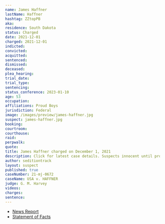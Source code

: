 ```yaml
---
name: James Haffner
lastName: Haffner
hashtag: ZZtopPB
aka:
residence: South Dakota
status: Charged
date: 2021-12-01
charged: 2021-12-01
indicted:
convicted:
acquitted:
sentenced:
dismissed:
deceased:
plea_hearing:
trial_date:
trial_type:
sentencing:
status_conference: 2023-01-10
age: 53
occupation:
affiliations: Proud Boys
jurisdiction: Federal
image: /images/preview/james-haffner.jpg
suspect: james-haffner.jpg
booking:
courtroom:
courthouse:
raid:
perpwalk:
quote:
title: James Haffner charged on December 1, 2021
description: Click for latest case details. Suspects innocent until proven guilty.
author: seditiontrack
layout: suspect
published: true
caseNumber: 21-mj-0672
caseName: USA v. HAFFNER
judge: G. M. Harvey
videos:
charges:
sentence:
---
```

- [News Report](https://www.washingtonpost.com/dc-md-va/2021/12/03/proud-boys-charged-powell-id/)
- [Statement of Facts](https://www.justice.gov/usao-dc/case-multi-defendant/file/1459171/download)
